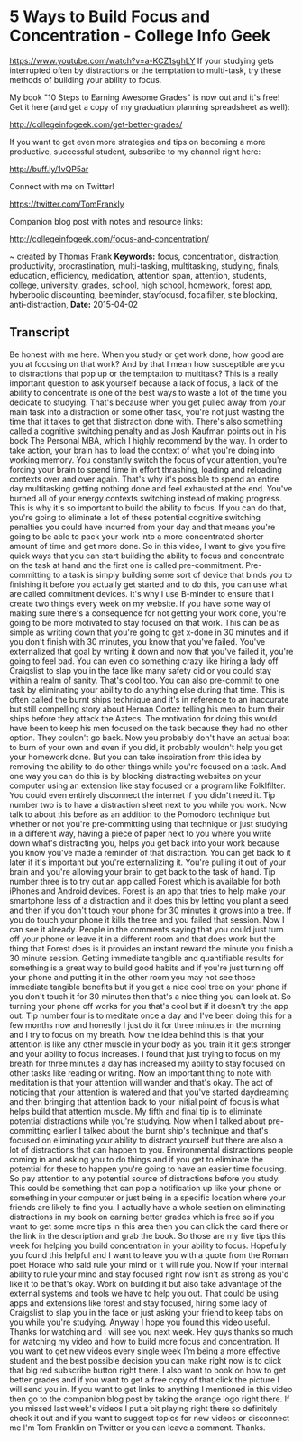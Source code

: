 # 5 Ways to Build Focus and Concentration - College Info Geek
https://www.youtube.com/watch?v=a-KCZ1sghLY
If your studying gets interrupted often by distractions or the temptation to multi-task, try these methods of building your ability to focus.

My book "10 Steps to Earning Awesome Grades" is now out and it's free! Get it here (and get a copy of my graduation planning spreadsheet as well):

http://collegeinfogeek.com/get-better-grades/

If you want to get even more strategies and tips on becoming a more productive, successful student, subscribe to my channel right here:

http://buff.ly/1vQP5ar

Connect with me on Twitter!

https://twitter.com/TomFrankly

Companion blog post with notes and resource links: 

http://collegeinfogeek.com/focus-and-concentration/

~ created by Thomas Frank
**Keywords:** focus, concentration, distraction, productivity, procrastination, multi-tasking, multitasking, studying, finals, education, efficiency, medidation, attention span, attention, students, college, university, grades, school, high school, homework, forest app, hyberbolic discounting, beeminder, stayfocusd, focalfilter, site blocking, anti-distraction, 
**Date:** 2015-04-02

## Transcript
 Be honest with me here. When you study or get work done, how good are you at focusing on that work? And by that I mean how susceptible are you to distractions that pop up or the temptation to multitask? This is a really important question to ask yourself because a lack of focus, a lack of the ability to concentrate is one of the best ways to waste a lot of the time you dedicate to studying. That's because when you get pulled away from your main task into a distraction or some other task, you're not just wasting the time that it takes to get that distraction done with. There's also something called a cognitive switching penalty and as Josh Kaufman points out in his book The Personal MBA, which I highly recommend by the way. In order to take action, your brain has to load the context of what you're doing into working memory. You constantly switch the focus of your attention, you're forcing your brain to spend time in effort thrashing, loading and reloading contexts over and over again. That's why it's possible to spend an entire day multitasking getting nothing done and feel exhausted at the end. You've burned all of your energy contexts switching instead of making progress. This is why it's so important to build the ability to focus. If you can do that, you're going to eliminate a lot of these potential cognitive switching penalties you could have incurred from your day and that means you're going to be able to pack your work into a more concentrated shorter amount of time and get more done. So in this video, I want to give you five quick ways that you can start building the ability to focus and concentrate on the task at hand and the first one is called pre-commitment. Pre-committing to a task is simply building some sort of device that binds you to finishing it before you actually get started and to do this, you can use what are called commitment devices. It's why I use B-minder to ensure that I create two things every week on my website. If you have some way of making sure there's a consequence for not getting your work done, you're going to be more motivated to stay focused on that work. This can be as simple as writing down that you're going to get x-done in 30 minutes and if you don't finish with 30 minutes, you know that you've failed. You've externalized that goal by writing it down and now that you've failed it, you're going to feel bad. You can even do something crazy like hiring a lady off Craigslist to slap you in the face like many safety did or you could stay within a realm of sanity. That's cool too. You can also pre-commit to one task by eliminating your ability to do anything else during that time. This is often called the burnt ships technique and it's in reference to an inaccurate but still compelling story about Hernan Cortez telling his men to burn their ships before they attack the Aztecs. The motivation for doing this would have been to keep his men focused on the task because they had no other option. They couldn't go back. Now you probably don't have an actual boat to burn of your own and even if you did, it probably wouldn't help you get your homework done. But you can take inspiration from this idea by removing the ability to do other things while you're focused on a task. And one way you can do this is by blocking distracting websites on your computer using an extension like stay focused or a program like Folklfilter. You could even entirely disconnect the internet if you didn't need it. Tip number two is to have a distraction sheet next to you while you work. Now talk to about this before as an addition to the Pomodoro technique but whether or not you're pre-committing using that technique or just studying in a different way, having a piece of paper next to you where you write down what's distracting you, helps you get back into your work because you know you've made a reminder of that distraction. You can get back to it later if it's important but you're externalizing it. You're pulling it out of your brain and you're allowing your brain to get back to the task of hand. Tip number three is to try out an app called Forest which is available for both iPhones and Android devices. Forest is an app that tries to help make your smartphone less of a distraction and it does this by letting you plant a seed and then if you don't touch your phone for 30 minutes it grows into a tree. If you do touch your phone it kills the tree and you failed that session. Now I can see it already. People in the comments saying that you could just turn off your phone or leave it in a different room and that does work but the thing that Forest does is it provides an instant reward the minute you finish a 30 minute session. Getting immediate tangible and quantifiable results for something is a great way to build good habits and if you're just turning off your phone and putting it in the other room you may not see those immediate tangible benefits but if you get a nice cool tree on your phone if you don't touch it for 30 minutes then that's a nice thing you can look at. So turning your phone off works for you that's cool but if it doesn't try the app out. Tip number four is to meditate once a day and I've been doing this for a few months now and honestly I just do it for three minutes in the morning and I try to focus on my breath. Now the idea behind this is that your attention is like any other muscle in your body as you train it it gets stronger and your ability to focus increases. I found that just trying to focus on my breath for three minutes a day has increased my ability to stay focused on other tasks like reading or writing. Now an important thing to note with meditation is that your attention will wander and that's okay. The act of noticing that your attention is watered and that you've started daydreaming and then bringing that attention back to your initial point of focus is what helps build that attention muscle. My fifth and final tip is to eliminate potential distractions while you're studying. Now when I talked about pre-committing earlier I talked about the burnt ship's technique and that's focused on eliminating your ability to distract yourself but there are also a lot of distractions that can happen to you. Environmental distractions people coming in and asking you to do things and if you get to eliminate the potential for these to happen you're going to have an easier time focusing. So pay attention to any potential source of distractions before you study. This could be something that can pop a notification up like your phone or something in your computer or just being in a specific location where your friends are likely to find you. I actually have a whole section on eliminating distractions in my book on earning better grades which is free so if you want to get some more tips in this area then you can click the card there or the link in the description and grab the book. So those are my five tips this week for helping you build concentration in your ability to focus. Hopefully you found this helpful and I want to leave you with a quote from the Roman poet Horace who said rule your mind or it will rule you. Now if your internal ability to rule your mind and stay focused right now isn't as strong as you'd like it to be that's okay. Work on building it but also take advantage of the external systems and tools we have to help you out. That could be using apps and extensions like forest and stay focused, hiring some lady of Craigslist to slap you in the face or just asking your friend to keep tabs on you while you're studying. Anyway I hope you found this video useful. Thanks for watching and I will see you next week. Hey guys thanks so much for watching my video and how to build more focus and concentration. If you want to get new videos every single week I'm being a more effective student and the best possible decision you can make right now is to click that big red subscribe button right there. I also want to book on how to get better grades and if you want to get a free copy of that click the picture I will send you in. If you want to get links to anything I mentioned in this video then go to the companion blog post by taking the orange logo right there. If you missed last week's videos I put a bit playing right there so definitely check it out and if you want to suggest topics for new videos or disconnect me I'm Tom Franklin on Twitter or you can leave a comment. Thanks.
